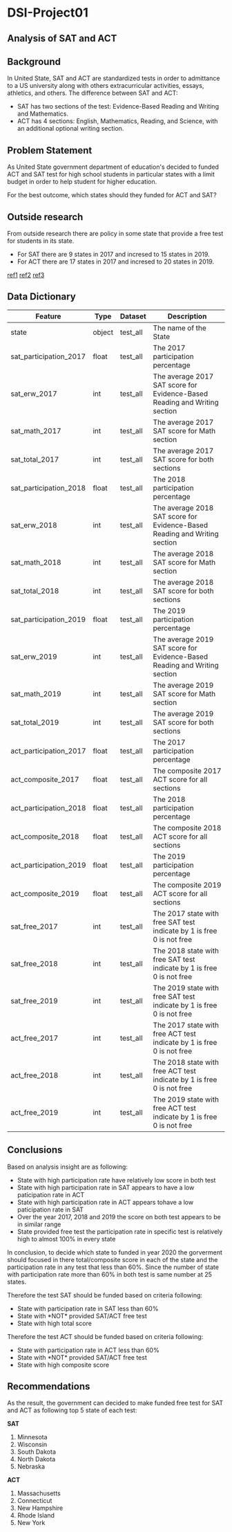# DSI-Project01
## Analysis of SAT and ACT

## Background
In United State, SAT and ACT are standardized tests in order to admittance to a US university along with others extracurricular activities, essays, athletics, and others.
The difference between SAT and ACT:
* SAT has two sections of the test: Evidence-Based Reading and Writing and Mathematics.
* ACT has 4 sections: English, Mathematics, Reading, and Science, with an additional optional writing section.

## Problem Statement
As United State government department of education's decided to funded ACT and SAT test for high school students in particular states with a limit budget in order to help student for higher education.

For the best outcome, which states should they funded for ACT and SAT?

## Outside research
From outside research there are policy in some state that provide a free test for students in its state.

* For SAT there are 9 states in 2017 and incresed to 15 states in 2019.
* For ACT there are 17 states in 2017 and incresed to 20 states in 2019.

[ref1](https://magoosh.com/hs/sat/states-provide-sat-free/)
[ref2](https://theolivebook.com/states-that-offer-the-act-or-sat-for-free/)
[ref3](https://www.usnews.com/education/best-colleges/articles/2018-01-23/how-to-take-the-sat-act-for-free)

## Data Dictionary
|Feature|Type|Dataset|Description|
|---|---|---|---|
|state|object|test_all|The name of the State| 
|sat_participation_2017|float|test_all|The 2017 participation percentage| 
|sat_erw_2017|int|test_all|The average 2017 SAT score for Evidence-Based Reading and Writing section| 
|sat_math_2017|int|test_all|The average 2017 SAT score for Math section| 
|sat_total_2017|int|test_all|The average 2017 SAT score for both sections| 
|sat_participation_2018|float|test_all|The 2018 participation percentage| 
|sat_erw_2018|int|test_all|The average 2018 SAT score for Evidence-Based Reading and Writing section| 
|sat_math_2018|int|test_all|The average 2018 SAT score for Math section| 
|sat_total_2018|int|test_all|The average 2018 SAT score for both sections| 
|sat_participation_2019|float|test_all|The 2019 participation percentage| 
|sat_erw_2019|int|test_all|The average 2019 SAT score for Evidence-Based Reading and Writing section| 
|sat_math_2019|int|test_all|The average 2019 SAT score for Math section| 
|sat_total_2019|int|test_all|The average 2019 SAT score for both sections|
|act_participation_2017|float|test_all|The 2017 participation percentage| 
|act_composite_2017|float|test_all|The composite 2017 ACT score for all sections| 
|act_participation_2018|float|test_all|The 2018 participation percentage| 
|act_composite_2018|float|test_all|The composite 2018 ACT score for all sections| 
|act_participation_2019|float|test_all|The 2019 participation percentage| 
|act_composite_2019|float|test_all|The composite 2019 ACT score for all sections|
|sat_free_2017|int|test_all|The 2017 state with free SAT test indicate by 1 is free 0 is not free| 
|sat_free_2018|int|test_all|The 2018 state with free SAT test indicate by 1 is free 0 is not free| 
|sat_free_2019|int|test_all|The 2019 state with free SAT test indicate by 1 is free 0 is not free| 
|act_free_2017|int|test_all|The 2017 state with free ACT test indicate by 1 is free 0 is not free| 
|act_free_2018|int|test_all|The 2018 state with free ACT test indicate by 1 is free 0 is not free| 
|act_free_2019|int|test_all|The 2019 state with free ACT test indicate by 1 is free 0 is not free| 

## Conclusions
Based on analysis insight are as following:
<ul>
    <li>State with high participation rate have relatively low score in both test</li>
    <li>State with high participation rate in SAT appears to have a low paticipation rate in ACT</li>
    <li>State with high participation rate in ACT appears tohave a low paticipation rate in SAT</li>
    <li>Over the year 2017, 2018 and 2019 the score on both test appears to be in similar range</li>
    <li>State provided free test the participation rate in specific test is relatively high to almost 100% in every state</li>
</ul>
In conclusion, to decide which state to funded in year 2020 the gorverment should focused in there total/composite score in each of the state and the participation rate in any test that less than 60%.  
Since the number of state with participation rate more than 60% in both test is same number at 25 states.

Therefore the test SAT should be funded based on criteria following:
<ul>
    <li>State with participation rate in SAT less than 60%</li>
    <li>State with *NOT* provided SAT/ACT free test</li>
    <li>State with high total score</li>
</ul>

Therefore the test ACT should be funded based on criteria following:
<ul>
    <li>State with participation rate in ACT less than 60%</li>
    <li>State with *NOT* provided SAT/ACT free test</li>
    <li>State with high composite score</li>
</ul>


## Recommendations
As the result, the government can decided to make funded free test for SAT and ACT as following top 5 state of each test:

**SAT**
<ol>
    <li>Minnesota</li>
    <li>Wisconsin</li>
    <li>South Dakota</li>
    <li>North Dakota</li>
    <li>Nebraska</li>
</ol>

**ACT**
<ol>
    <li>Massachusetts</li>
    <li>Connecticut</li>
    <li>New Hampshire</li>
    <li>Rhode Island</li>
    <li>New York</li>
</ol>
